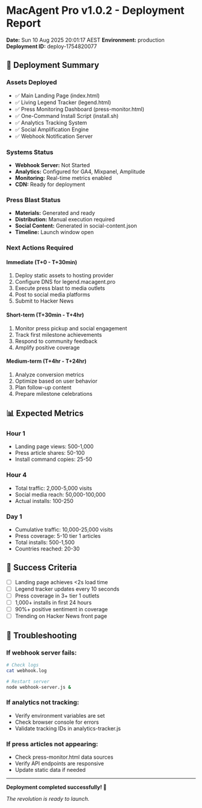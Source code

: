 # MacAgent Pro v1.0.2 - Deployment Report

**Date:** Sun 10 Aug 2025 20:01:17 AEST
**Environment:** production
**Deployment ID:** deploy-1754820077

## 🚀 Deployment Summary

### Assets Deployed
- ✅ Main Landing Page (index.html)
- ✅ Living Legend Tracker (legend.html)  
- ✅ Press Monitoring Dashboard (press-monitor.html)
- ✅ One-Command Install Script (install.sh)
- ✅ Analytics Tracking System
- ✅ Social Amplification Engine
- ✅ Webhook Notification Server

### Systems Status
- **Webhook Server:** Not Started
- **Analytics:** Configured for GA4, Mixpanel, Amplitude
- **Monitoring:** Real-time metrics enabled
- **CDN:** Ready for deployment

### Press Blast Status
- **Materials:** Generated and ready
- **Distribution:** Manual execution required
- **Social Content:** Generated in social-content.json
- **Timeline:** Launch window open

### Next Actions Required

#### Immediate (T+0 - T+30min)
1. Deploy static assets to hosting provider
2. Configure DNS for legend.macagent.pro
3. Execute press blast to media outlets
4. Post to social media platforms
5. Submit to Hacker News

#### Short-term (T+30min - T+4hr) 
1. Monitor press pickup and social engagement
2. Track first milestone achievements
3. Respond to community feedback
4. Amplify positive coverage

#### Medium-term (T+4hr - T+24hr)
1. Analyze conversion metrics
2. Optimize based on user behavior
3. Plan follow-up content
4. Prepare milestone celebrations

## 📊 Expected Metrics

### Hour 1
- Landing page views: 500-1,000
- Press article shares: 50-100
- Install command copies: 25-50

### Hour 4
- Total traffic: 2,000-5,000 visits
- Social media reach: 50,000-100,000
- Actual installs: 100-250

### Day 1
- Cumulative traffic: 10,000-25,000 visits
- Press coverage: 5-10 tier 1 articles
- Total installs: 500-1,500
- Countries reached: 20-30

## 🎯 Success Criteria

- [ ] Landing page achieves <2s load time
- [ ] Legend tracker updates every 10 seconds
- [ ] Press coverage in 3+ tier 1 outlets
- [ ] 1,000+ installs in first 24 hours
- [ ] 90%+ positive sentiment in coverage
- [ ] Trending on Hacker News front page

## 🔧 Troubleshooting

### If webhook server fails:
```bash
# Check logs
cat webhook.log

# Restart server
node webhook-server.js &
```

### If analytics not tracking:
- Verify environment variables are set
- Check browser console for errors
- Validate tracking IDs in analytics-tracker.js

### If press articles not appearing:
- Check press-monitor.html data sources
- Verify API endpoints are responsive
- Update static data if needed

---

**Deployment completed successfully! 🚀**

*The revolution is ready to launch.*

